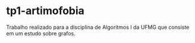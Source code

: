 # tp1-artimofobia
Trabalho realizado para a disciplina de Algoritmos I da UFMG que consiste em um estudo sobre grafos.
